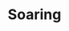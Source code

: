 ---
layout: post
title:  "Soaring"
image: https://farm4.staticflickr.com/3887/14982382840_2e9b44f881.jpg
thumbnail: https://farm4.staticflickr.com/3917/15197322626_5744bdc91c_n.jpg
---